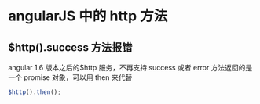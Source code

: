 # angularJS 中的 http 方法

## $http().success 方法报错

angular 1.6 版本之后的$http 服务，不再支持 success 或者 error 方法返回的是一个 promise 对象，可以用 then 来代替

```js
$http().then();
```
